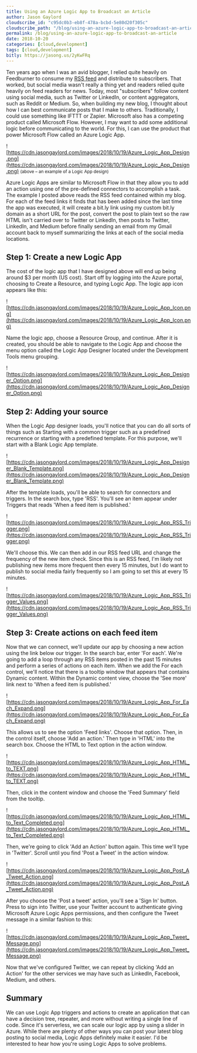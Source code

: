 ```yaml
---
title: Using an Azure Logic App to Broadcast an Article
author: Jason Gaylord
cloudscribe_id: "c95dc0b3-eb8f-478a-bcbd-5e80d20f305c"
cloudscribe_path: "/blog/using-an-azure-logic-app-to-broadcast-an-article"
permalink: /blog/using-an-azure-logic-app-to-broadcast-an-article
date: 2018-10-20
categories: [cloud,development]
tags: [cloud,development]
bitly: https://jasong.us/2yKwFRq
---
```


Ten years ago when I was an avid blogger, I relied quite heavily on Feedburner to consume my [RSS feed](https://jasong.us/rss) and distribute to subscribers. That worked, but social media wasn't really a thing yet and readers relied quite heavily on feed readers for news. Today, most "subscribers" follow content using social media, such as Twitter or LinkedIn, or content aggregators, such as Reddit or Medium. So, when building my new blog, I thought about how I can best communicate posts that I make to others. Traditionally, I could use something like IFTTT or Zapier. Microsoft also has a competing product called Microsoft Flow. However, I may want to add some additional logic before communicating to the world. For this, I can use the product that power Microsoft Flow called an Azure Logic App.

![https://cdn.jasongaylord.com/images/2018/10/19/Azure_Logic_App_Design.png](https://cdn.jasongaylord.com/images/2018/10/19/Azure_Logic_App_Design.png)
<small>(above – an example of a Logic App design)</small>

Azure Logic Apps are similar to Microsoft Flow in that they allow you to add an action using one of the pre-defined connectors to accomplish a task. The example I posted above reads the RSS feed contained within my blog. For each of the feed links it finds that has been added since the last time the app was executed, it will create a bit.ly link using my custom bit.ly domain as a short URL for the post, convert the post to plain text so the raw HTML isn't carried over to Twitter or LinkedIn, then posts to Twitter, LinkedIn, and Medium before finally sending an email from my Gmail account back to myself summarizing the links at each of the social media locations.

## Step 1: Create a new Logic App
The cost of the logic app that I have designed above will end up being around $3 per month (US cost). Start off by logging into the Azure portal, choosing to Create a Resource, and typing Logic App. The logic app icon appears like this: 

![https://cdn.jasongaylord.com/images/2018/10/19/Azure_Logic_App_Icon.png](https://cdn.jasongaylord.com/images/2018/10/19/Azure_Logic_App_Icon.png)

Name the logic app, choose a Resource Group, and continue. After it is created, you should be able to navigate to the Logic App and choose the menu option called the Logic App Designer located under the Development Tools menu grouping.

![https://cdn.jasongaylord.com/images/2018/10/19/Azure_Logic_App_Designer_Option.png](https://cdn.jasongaylord.com/images/2018/10/19/Azure_Logic_App_Designer_Option.png)

## Step 2: Adding your source
When the Logic App designer loads, you'll notice that you can do all sorts of things such as Starting with a common trigger such as a predefined recurrence or starting with a predefined template. For this purpose, we'll start with a Blank Logic App template.

![https://cdn.jasongaylord.com/images/2018/10/19/Azure_Logic_App_Designer_Blank_Template.png](https://cdn.jasongaylord.com/images/2018/10/19/Azure_Logic_App_Designer_Blank_Template.png)

After the template loads, you'll be able to search for connectors and triggers. In the search box, type 'RSS'. You'll see an item appear under Triggers that reads 'When a feed item is published.'

![https://cdn.jasongaylord.com/images/2018/10/19/Azure_Logic_App_RSS_Trigger.png](https://cdn.jasongaylord.com/images/2018/10/19/Azure_Logic_App_RSS_Trigger.png)

We'll choose this. We can then add in our RSS feed URL and change the frequency of the new item check. Since this is an RSS feed, I'm likely not publishing new items more frequent then every 15 minutes, but I do want to publish to social media fairly frequently so I am going to set this at every 15 minutes.

![https://cdn.jasongaylord.com/images/2018/10/19/Azure_Logic_App_RSS_Trigger_Values.png](https://cdn.jasongaylord.com/images/2018/10/19/Azure_Logic_App_RSS_Trigger_Values.png)

## Step 3: Create actions on each feed item
Now that we can connect, we'll update our app by choosing a new action using the link below our trigger. In the search bar, enter 'For each'. We're going to add a loop through any RSS items posted in the past 15 minutes and perform a series of actions on each item. When we add the For each control, we'll notice that there is a tooltip window that appears that contains Dynamic content. Within the Dynamic content view, choose the 'See more' link next to 'When a feed item is published.'

![https://cdn.jasongaylord.com/images/2018/10/19/Azure_Logic_App_For_Each_Expand.png](https://cdn.jasongaylord.com/images/2018/10/19/Azure_Logic_App_For_Each_Expand.png)

This allows us to see the option 'Feed links'. Choose that option. Then, in the control itself, choose 'Add an action.' Then type in 'HTML' into the search box. Choose the HTML to Text option in the action window.

![https://cdn.jasongaylord.com/images/2018/10/19/Azure_Logic_App_HTML_to_TEXT.png](https://cdn.jasongaylord.com/images/2018/10/19/Azure_Logic_App_HTML_to_TEXT.png)

Then, click in the content window and choose the 'Feed Summary' field from the tooltip.

![https://cdn.jasongaylord.com/images/2018/10/19/Azure_Logic_App_HTML_to_Text_Completed.png](https://cdn.jasongaylord.com/images/2018/10/19/Azure_Logic_App_HTML_to_Text_Completed.png)

Then, we're going to click 'Add an Action' button again. This time we'll type in 'Twitter'. Scroll until you find 'Post a Tweet' in the action window.

![https://cdn.jasongaylord.com/images/2018/10/19/Azure_Logic_App_Post_A_Tweet_Action.png](https://cdn.jasongaylord.com/images/2018/10/19/Azure_Logic_App_Post_A_Tweet_Action.png)

After you choose the 'Post a tweet' action, you'll see a 'Sign In' button. Press to sign into Twitter, use your Twitter account to authenticate giving Microsoft Azure Logic Apps permissions, and then configure the Tweet message in a similar fashion to this:

![https://cdn.jasongaylord.com/images/2018/10/19/Azure_Logic_App_Tweet_Message.png](https://cdn.jasongaylord.com/images/2018/10/19/Azure_Logic_App_Tweet_Message.png)

Now that we've configured Twitter, we can repeat by clicking 'Add an Action' for the other services we may have such as LinkedIn, Facebook, Medium, and others.

## Summary
We can use Logic App triggers and actions to create an application that can have a decision tree, repeater, and more without writing a single line of code. Since it's serverless, we can scale our logic app by using a slider in Azure. While there are plenty of other ways you can post your latest blog posting to social media, Logic Apps definitely make it easier. I'd be interested to hear how you're using Logic Apps to solve problems.